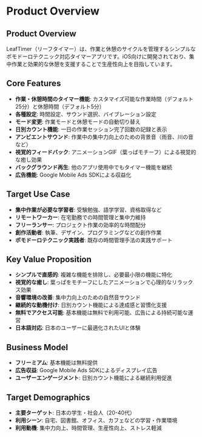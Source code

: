 # Product Overview

## Product Overview
LeafTimer（リーフタイマー）は、作業と休憩のサイクルを管理するシンプルなポモドーロテクニック対応タイマーアプリです。iOS向けに開発されており、集中作業と効果的な休憩を支援することで生産性向上を目指しています。

## Core Features
- **作業・休憩時間のタイマー機能**: カスタマイズ可能な作業時間（デフォルト25分）と休憩時間（デフォルト5分）
- **各種設定**: 時間設定、サウンド選択、バイブレーション設定
- **モード変更**: 作業モードと休憩モードの自動切り替え
- **日別カウント機能**: 一日の作業セッション完了回数の記録と表示
- **アンビエントサウンド**: 作業中の集中力向上のための背景音（雨音、川の音など）
- **視覚的フィードバック**: アニメーションGIF（葉っぱモチーフ）による視覚的な癒し効果
- **バックグラウンド再生**: 他のアプリ使用中でもタイマー機能を継続
- **広告機能**: Google Mobile Ads SDKによる収益化

## Target Use Case
- **集中作業が必要な学習者**: 受験勉強、語学学習、資格取得など
- **リモートワーカー**: 在宅勤務での時間管理と集中力維持
- **フリーランサー**: プロジェクト作業の効率的な時間配分
- **創作活動者**: 執筆、デザイン、プログラミングなどの創作作業
- **ポモドーロテクニック実践者**: 既存の時間管理手法の実践サポート

## Key Value Proposition
- **シンプルで直感的**: 複雑な機能を排除し、必要最小限の機能に特化
- **視覚的な癒し**: 葉っぱをモチーフにしたアニメーションで心理的なリラックス効果
- **音響環境の改善**: 集中力向上のための自然音サウンド
- **継続的な動機付け**: 日別カウント機能による達成感と習慣化支援
- **無料でアクセス可能**: 基本機能は無料で利用可能、広告による持続可能な運営
- **日本語対応**: 日本のユーザーに最適化されたUIと体験

## Business Model
- **フリーミアム**: 基本機能は無料提供
- **広告収益**: Google Mobile Ads SDKによるディスプレイ広告
- **ユーザーエンゲージメント**: 日別カウント機能による継続利用促進

## Target Demographics
- **主要ターゲット**: 日本の学生・社会人（20-40代）
- **利用シーン**: 自宅、図書館、オフィス、カフェなどの学習・作業環境
- **利用動機**: 集中力向上、時間管理、生産性向上、ストレス軽減